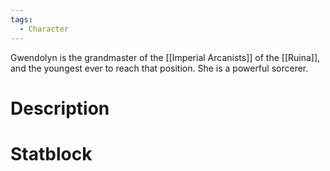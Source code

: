 ```yaml
---
tags:
  - Character
---
```

Gwendolyn is the grandmaster of the [[Imperial Arcanists]] of the [[Ruina]], and the youngest ever to reach that position. She is a powerful sorcerer.
# Description

# Statblock